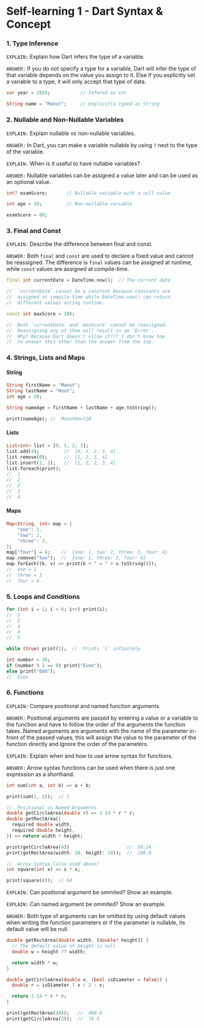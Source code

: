 # Self-learning 1 - Dart Syntax & Concept

### 1. Type Inference
`EXPLAIN:` Explain how Dart infers the type of a variable.

`ANSWER:` If you do not specify a type for a variable, Dart will infer the type of that variable depends on the value you assign to it. Else if you explicitly set a variable to a type, it will only accept that type of data.
```dart
var year = 2024;           // Infered as int

String name = "Manut";     // Explicitly typed as String
```

### 2. Nullable and Non-Nullable Variables

`EXPLAIN:` Explain nullable vs non-nullable variables.

`ANSWER:` In Dart, you can make a variable nullable by using `?` next to the type of the variable.

`EXPLAIN:` When is it useful to have nullable variables?

`ANSWER:` Nullable variables can be assigned a value later and can be used as an optional value.

```dart
int? examScore;       // Nullable variable with a null value

int age = 20;         // Non-nullable variable

examScore = 80;
```

### 3. Final and Const

`EXPLAIN:` Describe the difference between final and const.

`ANSWER:` Both `final` and `const` are used to declare a fixed value and cannot be reassigned. The difference is `final` values can be assigned at runtime, while `const` values are assigned at compile-time.

```dart
final int currentDate = DateTime.now();  // The current date

//  `currentDate` cannot be a constant because constants are
//  assigned at compile-time while DateTime.now() can return
//  different values during runtime.

const int maxScore = 100;

//  Both `currentDate` and `maxScore` cannot be reassigned.
//  Reassigning any of them will result in an `Error`.
//  Why? Because Dart doesn't allow it??? I don't know how
//  to answer this other than the answer from the top.
```

### 4. Strings, Lists and Maps

#### String

```dart
String firstName = "Manut";
String lastName = "Hout";
int age = 20;

String nameAge = firstName + lastName + age.toString();

print(nameAge); //  ManutHout20

```
#### Lists
```dart
List<int> list = [0, 1, 2, 3];
list.add(4);         //  [0, 1, 2, 3, 4]
list.remove(0);      //  [1, 2, 3, 4]
list.insert(1, 2);   //  [1, 2, 2, 3, 4]
list.foreach(print);
//  1
//  2
//  2
//  3
//  4
```
#### Maps
```dart
Map<String, int> map = {
    "one": 1,
    "two": 2,
    "three": 3,
};
map["four"] = 4;    //  {one: 1, two: 2, three: 3, four: 4}
map.remove("two");  //  {one: 1, three: 3, four: 4}
map.forEach((k, v) => print(k + " = " + v.toString()));
//  one = 1
//  three = 3
//  four = 4
```

### 5. Loops and Conditions

```dart
for (int i = 1; i < 6; i++) print(i);
//  1
//  2
//  3
//  4
//  5

while (true) print(1);  //  Prints `1` infinitely

int number = 20;
if (number % 2 == 0) print("Even");
else print("Odd");
//  Even
```

### 6. Functions

`EXPLAIN:` Compare positional and named function arguments.

`ANSWER:` Positional arguments are passed by entering a value or a variable to the function and have to follow the order of the arguments the function takes. Named arguments are arguments with the name of the parameter in-front of the passed values, this will assign the value to the parameter of the function directly and ignore the order of the parameters.

`EXPLAIN:` Explain when and how to use arrow syntax for functions.

`ANSWER:` Arrow syntax functions can be used when there is just one expression as a shorthand.

```dart
int sum(int a, int b) => a + b;

print(sum(1, 2));  // 3

//  Positional vs Named Arguments
double getCircleArea(double r) => 3.14 * r * r;
double getRectArea({
  required double width,
  required double height,
}) => return width * height;

print(getCircleArea(4))                     //  50.24
print(getRectArea(width: 20, height: 10));  //  200.0

//  Arrow Syntax (also used above)
int square(int x) => x * x;

print(square(8));  // 64
```

`EXPLAIN:` Can positional argument be ommited? Show an example.

`EXPLAIN:` Can named argument be ommited? Show an example.

`ANSWER:` Both type of arguments can be omitted by using default values when writing the function parameters or if the parameter is nullable, its default value will be null.

```dart
double getRectArea(double width, [double? height]) {
  // The default value of height is null
  double w = height ?? width;

  return width * w;
}

double getCircleArea(double x, {bool isDiameter = false}) {
  double r = isDiameter ? x / 2 : x;

  return 3.14 * r * r;
}

print(getRectArea(20));   //  400.0
print(getCircleArea(3));  //  78.5
```
